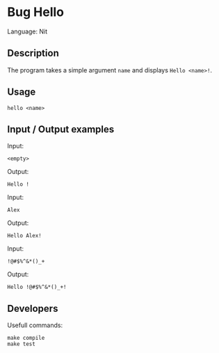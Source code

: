 # Bug Hello

Language: Nit

## Description

The program takes a simple argument `name` and displays `Hello <name>!`.

## Usage

	hello <name>

## Input / Output examples

Input:

	<empty>

Output:

	Hello !

Input:

	Alex

Output:

	Hello Alex!

Input:

	!@#$%^&*()_+

Output:

	Hello !@#$%^&*()_+!

## Developers

Usefull commands:

	make compile
	make test
